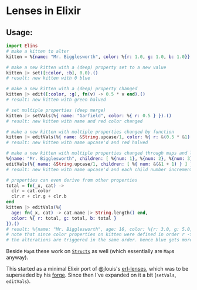 # Lenses in Elixir

## Usage:

```elixir
import Elins
# make a kitten to alter
kitten = %{name: "Mr. Bigglesworth", color: %{r: 1.0, g: 1.0, b: 1.0}}

# make a new kitten with a (deep) property set to a new value
kitten |> set([:color, :b], 0.0).()
# result: new kitten with 0 blue

# make a new kitten with a (deep) property changed
kitten |> edit([:color, :g], fn(v) -> 0.5 * v end).()
# result: new kitten with green halved

# set multiple properties (deep merge)
kitten |> setVals(%{ name: "Garfield", color: %{ r: 0.5 } }).()
# result: new kitten with name and red color changed

# make a new kitten with multiple properties changed by function
kitten |> editVals(%{ name: &String.upcase/1, color: %{ r: &(0.5 * &1) } }).()
# result: new kitten with name upcase'd and red halved

# make a new kitten with multiple properties changed through maps and lists
%{name: "Mr. Bigglesworth", children: [ %{num: 1}, %{num: 2}, %{num: 3} ] } |>
editVals(%{ name: &String.upcase/1, children: [ %{ num: &(&1 + 1) } ] }).()
# result: new kitten with name upcase'd and each child number incremented

# properties can even derive from other properties
total = fn(_x, cat) ->
  clr = cat.color
  clr.r + clr.g + clr.b
end
kitten |> editVals(%{
  age: fn(_x, cat) -> cat.name |> String.length() end,
  color: %{ r: total, g: total, b: total }
}).()
# result: %{name: "Mr. Bigglesworth", age: 16, color: %{r: 3.0, g: 5.0, b: 9.0}}
# note that since color properties on kitten were defined in order r -> g -> b,
# the alterations are triggered in the same order. hence blue gets more here.
```

Beside `Map`s these work on [`Structs`](http://elixir-lang.org/getting-started/structs.html) as well (which essentially are `Map`s anyway).

This started as a minimal Elixir port of @jlouis's [erl-lenses](https://github.com/jlouis/erl-lenses), which was to be superseded by his [forge](https://github.com/jlouis/forge). Since then I've expanded on it a bit (`setVals`, `editVals`).
